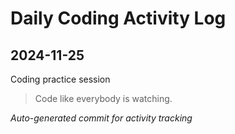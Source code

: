 # Daily Coding Activity Log

## 2024-11-25

Coding practice session

> Code like everybody is watching.

*Auto-generated commit for activity tracking*
